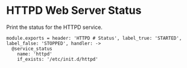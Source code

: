 
# HTTPD Web Server Status

Print the status for the HTTPD service.

    module.exports = header: 'HTTPD # Status', label_true: 'STARTED', label_false: 'STOPPED', handler: ->
      @service_status
        name: 'httpd'
        if_exists: '/etc/init.d/httpd'
